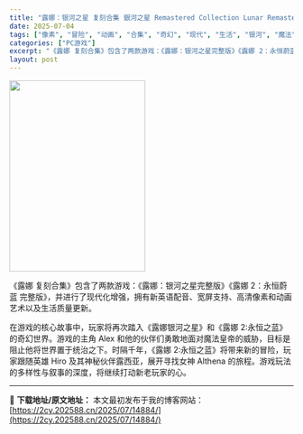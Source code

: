 ```yaml
---
title: "露娜：银河之星 复刻合集 銀河之星 Remastered Collection Lunar Remastered Collection"
date: 2025-07-04
tags: ["像素", "冒险", "动画", "合集", "奇幻", "现代", "生活", "银河", "魔法"]
categories: ["PC游戏"]
excerpt: "《露娜 复刻合集》包含了两款游戏：《露娜：银河之星完整版》《露娜 2：永恒蔚蓝 完整版》，并进行了现代化增强，拥有新英语配音、宽屏支持、高清像素和动画艺术以及生活质量更新。 在游戏的核心故事中，玩家将再次踏入《露娜银河之星》和《露娜 2:永恒之蓝》的奇幻世界。游戏的主角 Alex 和他的伙伴们勇敢地&hellip;"
layout: post
---
```


<img class="aligncenter size-full wp-image-14865" src="https://2cy.202588.cn/wp-content/uploads/2025/07/2025070408014817.webp" alt="" width="241" height="339" />

《露娜 复刻合集》包含了两款游戏：《露娜：银河之星完整版》《露娜 2：永恒蔚蓝 完整版》，并进行了现代化增强，拥有新英语配音、宽屏支持、高清像素和动画艺术以及生活质量更新。

在游戏的核心故事中，玩家将再次踏入《露娜银河之星》和《露娜 2:永恒之蓝》的奇幻世界。游戏的主角 Alex 和他的伙伴们勇敢地面对魔法皇帝的威胁，目标是阻止他将世界置于统治之下。时隔千年，《露娜 2:永恒之蓝》将带来新的冒险，玩家跟随英雄 Hiro 及其神秘伙伴露西亚，展开寻找女神 Althena 的旅程。游戏玩法的多样性与叙事的深度，将继续打动新老玩家的心。

---
📖 **下载地址/原文地址：** 本文最初发布于我的博客网站：[https://2cy.202588.cn/2025/07/14884/](https://2cy.202588.cn/2025/07/14884/)
